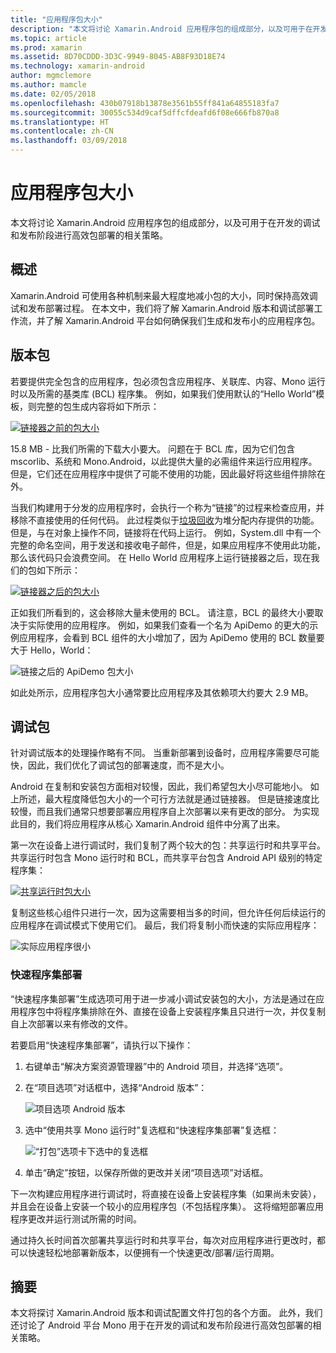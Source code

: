 ```yaml
---
title: "应用程序包大小"
description: "本文将讨论 Xamarin.Android 应用程序包的组成部分，以及可用于在开发的调试和发布阶段进行高效包部署的相关策略。"
ms.topic: article
ms.prod: xamarin
ms.assetid: 8D70CDDD-3D3C-9949-8045-AB8F93D18E74
ms.technology: xamarin-android
author: mgmclemore
ms.author: mamcle
ms.date: 02/05/2018
ms.openlocfilehash: 430b07918b13878e3561b55ff841a64855183fa7
ms.sourcegitcommit: 30055c534d9caf5dffcfdeafd6f08e666fb870a8
ms.translationtype: HT
ms.contentlocale: zh-CN
ms.lasthandoff: 03/09/2018
---
```

# <a name="application-package-size"></a>应用程序包大小

本文将讨论 Xamarin.Android 应用程序包的组成部分，以及可用于在开发的调试和发布阶段进行高效包部署的相关策略。


## <a name="overview"></a>概述

Xamarin.Android 可使用各种机制来最大程度地减小包的大小，同时保持高效调试和发布部署过程。 在本文中，我们将了解 Xamarin.Android 版本和调试部署工作流，并了解 Xamarin.Android 平台如何确保我们生成和发布小的应用程序包。


## <a name="release-packages"></a>版本包

若要提供完全包含的应用程序，包必须包含应用程序、关联库、内容、Mono 运行时以及所需的基类库 (BCL) 程序集。 例如，如果我们使用默认的“Hello World”模板，则完整的包生成内容将如下所示：

[![链接器之前的包大小](app-package-size-images/hello-world-package-size-before-linker.png)](app-package-size-images/hello-world-package-size-before-linker.png#lightbox)

15.8 MB - 比我们所需的下载大小要大。 问题在于 BCL 库，因为它们包含 mscorlib、系统和 Mono.Android，以此提供大量的必需组件来运行应用程序。 但是，它们还在应用程序中提供了可能不使用的功能，因此最好将这些组件排除在外。

当我们构建用于分发的应用程序时，会执行一个称为“链接”的过程来检查应用，并移除不直接使用的任何代码。 此过程类似于[垃圾回收](~/android/internals/garbage-collection.md)为堆分配内存提供的功能。 但是，与在对象上操作不同，链接将在代码上运行。 例如，System.dll 中有一个完整的命名空间，用于发送和接收电子邮件，但是，如果应用程序不使用此功能，那么该代码只会浪费空间。 在 Hello World 应用程序上运行链接器之后，现在我们的包如下所示：

[![链接器之后的包大小](app-package-size-images/hello-world-package-size-after-linker.png)](app-package-size-images/hello-world-package-size-after-linker.png#lightbox)

正如我们所看到的，这会移除大量未使用的 BCL。 请注意，BCL 的最终大小要取决于实际使用的应用程序。 例如，如果我们查看一个名为 ApiDemo 的更大的示例应用程序，会看到 BCL 组件的大小增加了，因为 ApiDemo 使用的 BCL 数量要大于 Hello，World：

![链接之后的 ApiDemo 包大小](app-package-size-images/api-demo-package-size-after-linker.png)

如此处所示，应用程序包大小通常要比应用程序及其依赖项大约要大 2.9 MB。


## <a name="debug-packages"></a>调试包

针对调试版本的处理操作略有不同。 当重新部署到设备时，应用程序需要尽可能快，因此，我们优化了调试包的部署速度，而不是大小。

Android 在复制和安装包方面相对较慢，因此，我们希望包大小尽可能地小。 如上所述，最大程度降低包大小的一个可行方法就是通过链接器。 但是链接速度比较慢，而且我们通常只想要部署应用程序自上次部署以来有更改的部分。 为实现此目的，我们将应用程序从核心 Xamarin.Android 组件中分离了出来。

第一次在设备上进行调试时，我们复制了两个较大的包：共享运行时和共享平台。 共享运行时包含 Mono 运行时和 BCL，而共享平台包含 Android API 级别的特定程序集：

[![共享运行时包大小](app-package-size-images/shared-runtime-package-size.png)](app-package-size-images/shared-runtime-package-size.png#lightbox)

复制这些核心组件只进行一次，因为这需要相当多的时间，但允许任何后续运行的应用程序在调试模式下使用它们。 最后，我们将复制小而快速的实际应用程序：

![实际应用程序很小](app-package-size-images/hello-world-debug-application-no-link.png)

### <a name="fast-assembly-deployment"></a>快速程序集部署

“快速程序集部署”生成选项可用于进一步减小调试安装包的大小，方法是通过在应用程序包中将程序集排除在外、直接在设备上安装程序集且只进行一次，并仅复制自上次部署以来有修改的文件。

若要启用“快速程序集部署”，请执行以下操作：

1.  右键单击“解决方案资源管理器”中的 Android 项目，并选择“选项”。

2.  在“项目选项”对话框中，选择“Android 版本”：  

    ![项目选项 Android 版本](app-package-size-images/fastdev0.png)

3.  选中“使用共享 Mono 运行时”复选框和“快速程序集部署”复选框：  

    ![“打包”选项卡下选中的复选框](app-package-size-images/fastdev.png)

4.  单击“确定”按钮，以保存所做的更改并关闭“项目选项”对话框。


下一次构建应用程序进行调试时，将直接在设备上安装程序集（如果尚未安装），并且会在设备上安装一个较小的应用程序包（不包括程序集）。 这将缩短部署应用程序更改并运行测试所需的时间。

通过持久长时间首次部署共享运行时和共享平台，每次对应用程序进行更改时，都可以快速轻松地部署新版本，以便拥有一个快速更改/部署/运行周期。


## <a name="summary"></a>摘要

本文将探讨 Xamarin.Android 版本和调试配置文件打包的各个方面。 此外，我们还讨论了 Android 平台 Mono 用于在开发的调试和发布阶段进行高效包部署的相关策略。
